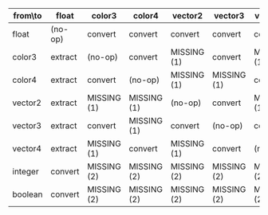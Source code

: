 
| from\to | float   | color3      | color4      | vector2     | vector3     | vector 4    | integer          | boolean      |
|---------|---------|-------------|-------------|-------------|-------------|-------------|------------------|--------------|
| float   | (no-op) | convert     | convert     | convert     | convert     | convert     | floor/ceil/round | ifgreater/eq |
| color3  | extract | (no-op)     | convert     | MISSING (1) | convert     | MISSING (1) | ????             | ????         |
| color4  | extract | convert     | (no-op)     | MISSING (1) | MISSING (1) | convert     | ????             | ????         |
| vector2 | extract | MISSING (1) | MISSING (1) | (no-op)     | convert     | MISSING (1) | ????             | ????         |
| vector3 | extract | convert     | MISSING (1) | convert     | (no-op)     | convert     | ????             | ????         |
| vector4 | extract | MISSING (1) | convert     | MISSING (1) | convert     | (no-op)     | ????             | ????         |
| integer | convert | MISSING (2) | MISSING (2) | MISSING (2) | MISSING (2) | MISSING (2) | (no-op)          | MISSING (3)  |
| boolean | convert | MISSING (2) | MISSING (2) | MISSING (2) | MISSING (2) | MISSING (2) | MISSING (3)      | (no-op)      |

